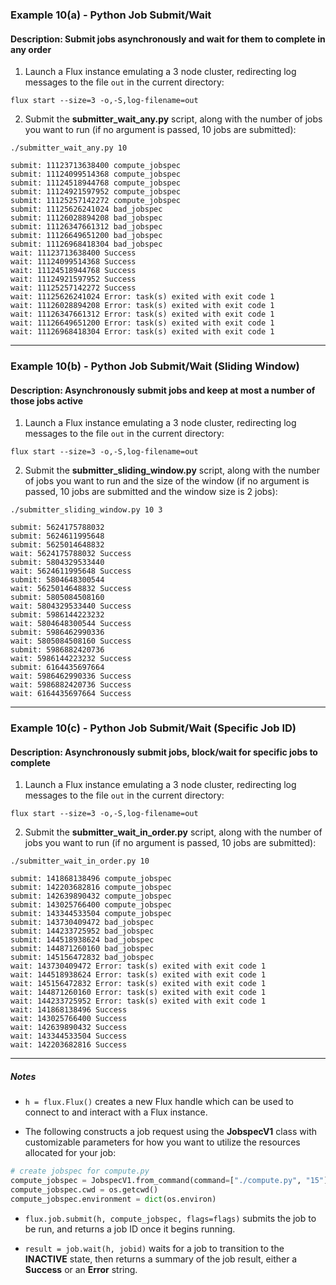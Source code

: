 ### Example 10(a) - Python Job Submit/Wait

#### Description: Submit jobs asynchronously and wait for them to complete in any order

1. Launch a Flux instance emulating a 3 node cluster, redirecting log messages to the file `out` in the current directory:

`flux start --size=3 -o,-S,log-filename=out`

2. Submit the **submitter_wait_any.py** script, along with the number of jobs you want to run (if no argument is passed, 10 jobs are submitted):

`./submitter_wait_any.py 10`

```
submit: 11123713638400 compute_jobspec
submit: 11124099514368 compute_jobspec
submit: 11124518944768 compute_jobspec
submit: 11124921597952 compute_jobspec
submit: 11125257142272 compute_jobspec
submit: 11125626241024 bad_jobspec
submit: 11126028894208 bad_jobspec
submit: 11126347661312 bad_jobspec
submit: 11126649651200 bad_jobspec
submit: 11126968418304 bad_jobspec
wait: 11123713638400 Success
wait: 11124099514368 Success
wait: 11124518944768 Success
wait: 11124921597952 Success
wait: 11125257142272 Success
wait: 11125626241024 Error: task(s) exited with exit code 1
wait: 11126028894208 Error: task(s) exited with exit code 1
wait: 11126347661312 Error: task(s) exited with exit code 1
wait: 11126649651200 Error: task(s) exited with exit code 1
wait: 11126968418304 Error: task(s) exited with exit code 1
```

---

### Example 10(b) - Python Job Submit/Wait (Sliding Window)

#### Description: Asynchronously submit jobs and keep at most a number of those jobs active

1. Launch a Flux instance emulating a 3 node cluster, redirecting log messages to the file `out` in the current directory:

`flux start --size=3 -o,-S,log-filename=out`

2. Submit the **submitter_sliding_window.py** script, along with the number of jobs you want to run and the size of the window (if no argument is passed, 10 jobs are submitted and the window size is 2 jobs):

`./submitter_sliding_window.py 10 3`

```
submit: 5624175788032
submit: 5624611995648
submit: 5625014648832
wait: 5624175788032 Success
submit: 5804329533440
wait: 5624611995648 Success
submit: 5804648300544
wait: 5625014648832 Success
submit: 5805084508160
wait: 5804329533440 Success
submit: 5986144223232
wait: 5804648300544 Success
submit: 5986462990336
wait: 5805084508160 Success
submit: 5986882420736
wait: 5986144223232 Success
submit: 6164435697664
wait: 5986462990336 Success
wait: 5986882420736 Success
wait: 6164435697664 Success
```

---

### Example 10(c) - Python Job Submit/Wait (Specific Job ID)

#### Description: Asynchronously submit jobs, block/wait for specific jobs to complete

1. Launch a Flux instance emulating a 3 node cluster, redirecting log messages to the file `out` in the current directory:

`flux start --size=3 -o,-S,log-filename=out`

2. Submit the **submitter_wait_in_order.py** script, along with the number of jobs you want to run (if no argument is passed, 10 jobs are submitted):

`./submitter_wait_in_order.py 10`

```
submit: 141868138496 compute_jobspec
submit: 142203682816 compute_jobspec
submit: 142639890432 compute_jobspec
submit: 143025766400 compute_jobspec
submit: 143344533504 compute_jobspec
submit: 143730409472 bad_jobspec
submit: 144233725952 bad_jobspec
submit: 144518938624 bad_jobspec
submit: 144871260160 bad_jobspec
submit: 145156472832 bad_jobspec
wait: 143730409472 Error: task(s) exited with exit code 1
wait: 144518938624 Error: task(s) exited with exit code 1
wait: 145156472832 Error: task(s) exited with exit code 1
wait: 144871260160 Error: task(s) exited with exit code 1
wait: 144233725952 Error: task(s) exited with exit code 1
wait: 141868138496 Success
wait: 143025766400 Success
wait: 142639890432 Success
wait: 143344533504 Success
wait: 142203682816 Success
```

---

##### Notes

- `h = flux.Flux()` creates a new Flux handle which can be used to connect to and interact with a Flux instance.

- The following constructs a job request using the **JobspecV1** class with customizable parameters for how you want to utilize the resources allocated for your job:

```python
# create jobspec for compute.py
compute_jobspec = JobspecV1.from_command(command=["./compute.py", "15"], num_tasks=4, num_nodes=2, cores_per_task=2)
compute_jobspec.cwd = os.getcwd()
compute_jobspec.environment = dict(os.environ)
```

- `flux.job.submit(h, compute_jobspec, flags=flags)` submits the job to be run, and returns a job ID once it begins running.

- `result = job.wait(h, jobid)` waits for a job to transition to the **INACTIVE** state, then returns a summary of the job result, either a **Success** or an **Error** string.
